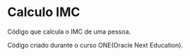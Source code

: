 # Calculo IMC
 Código que calcula o IMC de uma pessoa.

Código criado durante o curso ONE(Oracle Next Education).